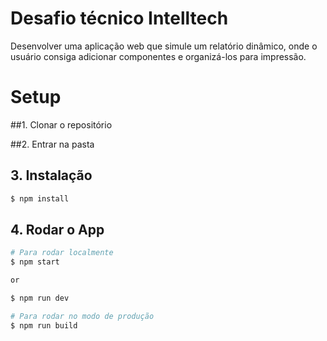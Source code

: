 # Desafio técnico Intelltech

Desenvolver uma aplicação web que simule um relatório dinâmico, onde o 
usuário consiga adicionar componentes e organizá-los para impressão.

# Setup

##1. Clonar o repositório

##2. Entrar na pasta

## 3. Instalação

```bash
$ npm install
```

## 4. Rodar o App

```bash
# Para rodar localmente
$ npm start

or 

$ npm run dev

# Para rodar no modo de produção
$ npm run build
```
